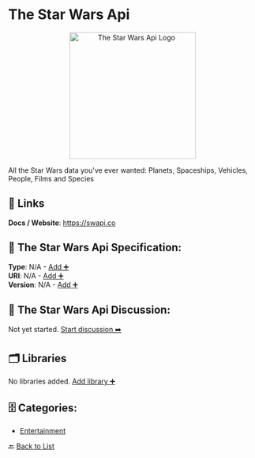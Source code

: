 # The Star Wars Api
<p align="center">
    <img width="256" src="https://raw.githubusercontent.com/apis-list/apis-list/main/apis/the-star-wars-api/logo_256x256.png" alt="The Star Wars Api Logo"/>
</p>
All the Star Wars data you've ever wanted: Planets, Spaceships, Vehicles, People, Films and Species

##  🔗 Links
**Docs / Website**: https://swapi.co

## 🧬 The Star Wars Api Specification:
**Type**: N/A - [Add ➕](https://github.com/apis-list/apis-list/edit/main/apis.yaml#L19427)  
**URI**: N/A - [Add ➕](https://github.com/apis-list/apis-list/edit/main/apis.yaml#L19427)  
**Version**: N/A - [Add ➕](https://github.com/apis-list/apis-list/edit/main/apis.yaml#L19427)

## 💬 The Star Wars Api Discussion:
Not yet started. [Start discussion ➡️](https://github.com/apis-list/apis-list/discussions/new)

## 🗂️ Libraries

No libraries added. [Add library ➕](https://github.com/apis-list/apis-list/edit/main/apis.yaml#L19427)    


## 🗄️ Categories:
- [Entertainment](https://github.com/apis-list/apis-list#entertainment-)

🔙  [Back to List](https://github.com/apis-list/apis-list)
